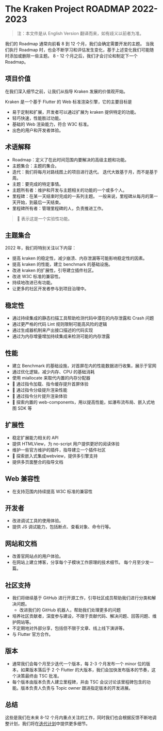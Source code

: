 # The Kraken Project ROADMAP 2022-2023

> 注：本文件是从 English Version 翻译而来，如有歧义以前者为准。

我们的 Roadmap 通常向前看 8 到 12 个月，我们会确定需要开发的主题。 当我们执行 Roadmap 时，也会不断学习和评估发生变化，基于上述变化我们可能随时添加或删除一些主题。 8 - 12 个月之后，我们才会讨论和制定下一个 Roadmap。

## 项目价值

在我们深入细节之前，让我们从指导 Kraken 发展的价值观开始。

Kraken 是一个基于 Flutter 的 Web 标准渲染引擎，它的主要目标是

- 易于定制和扩展，开发者可以通过扩展为 kraken 提供特定的功能。
- 轻巧快速，性能胜过功能。
- 基础的 Web 渲染能力，符合 W3C 标准。
- 出色的用户和开发者体验。

## 术语解释

- Roadmap：定义了在此时间范围内要解决的高级主题和功能。
- 主题集合：主题的集合。
- 迭代：我们将每月对路线图上的项目进行迭代。 迭代大致基于月，而不是基于周。
- 主题：要完成的特定事情。
- 主题所有者：维护和开发与主题相关的功能的一个或多个人。
- 里程碑：在某一天结束时完成的一系列主题。 一般来说，里程碑从每月的第一天开始，到最后一天结束。
- 里程碑所有者：管理里程碑的人，负责推进工作。

> 🚀 表示这是一个实验性功能。

## 主题集合

2022 年，我们将特别关注以下内容：

- 提高 kraken 的稳定性，减少崩溃、内存泄漏等可能影响稳定性的因素。
- 提高 kraken 的性能，建立 benchmark 的基础设施。
- 改进 kraken 的扩展性，引导建立插件社区。
- 改进 W3C 标准的兼容性。
- 持续地改进已有功能。
- 让更多的社区开发者参与到项目治理中。

## 稳定性

- 通过持续集成的静态扫描工具帮助检测代码中潜在的内存泄露和 Crash 问题
- 通过更严格的代码 Lint 规则限制可能高风险的逻辑
- 通过生成器机制来产出接口描述的代码实现
- 通过为内存增量增加持续集成来检测可能的内存泄露

## 性能

- 建立 Benchmark 的基础设施，对首屏在内的性能数据进行收集，展示于官网
- 通过优化逻辑，减少内存、CPU 的基础消耗
- 使用 miallocate 来取代内置的内存分配器
- 🚀 通过指令加载、指令缓存提升首屏体验
- 🚀 通过指令分级提升渲染性能
- 🚀 通过指令分片提升渲染体验
- 🚀 探索内置的 web-components，用以提高性能，如瀑布流布局、嵌入式地图 SDK 等

## 扩展性

- 稳定扩展能力相关的 API
- 提供 HTMLView，为 no-script 用户提供更好的阅读体验
- 维护一些官方维护的插件，指导建立一个插件社区
- 🚀 探索嵌入式集成webview，提供多引擎支持
- 提供多页面整合的指导文档

## Web 兼容性

- 在支持范围内持续提高 W3C 标准的兼容性

## 开发者

- 改进调试工具的使用体验。
- 提供 JS 调试能力，包括断点、查看对象、命令行等。

## 网站和文档

- 改善官网站点的用户体验。
- 在网站上建立博客，分享每个子模块工作原理的技术细节。 每个月至少发一篇。

## 社区支持

- 我们将继续基于 GitHub 进行开源工作，引导社区成员帮助我们进行分类和解决问题。
   - 改进我们的 GitHub 机器人，帮助我们处理更多的问题
- 培养社区贡献者，深度参与建设，不限于贡献代码、解决问题、回答问题、维护网站等。
- 不定期地对外部分享，包括但不限于文章、线上线下演讲等。
- 与 Flutter 官方合作。

## 版本

- 通常我们会每个月至少迭代一个版本，每 2-3 个月发布一个 minor 位的版本，如果版本落后于 2 个 Flutter 的大版本，我们会加快发布版本的节奏，这个决策最终由 TSC 批准。
- 每个版本由版本负责人建立里程碑，并由 TSC 会议讨论该里程碑包含的功能。版本负责人负责与 Topic owner 跟进指定版本的开发进展。

## 总结

这些是我们在未来 8-12 个月内重点关注的工作，同时我们也会根据反馈不断地调整计划，我们将在[迭代计划](./Iteration-Plans)中提供更多细节。

